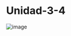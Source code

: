# Unidad-3-4

 ![image](https://github.com/Sanchez28032001/Unidad-3-4/assets/148785096/6767f313-137b-476c-92c7-b381622b058d)
